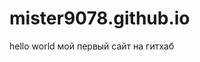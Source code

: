 # mister9078.github.io
<!DOCTIPE>
<html>
  <head>
    <title>
      my_site
    </title>
    <body>
      hello world
    </body>
</head>
</html>
мой первый сайт на гитхаб
